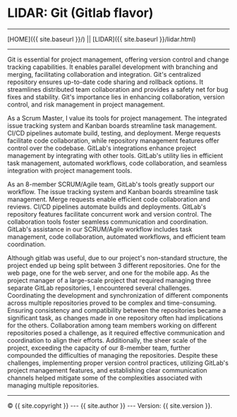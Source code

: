 # LIDAR: Git (Gitlab flavor)

----------

[HOME]({{ site.baseurl }}/) || [LIDAR]({{ site.baseurl }}/lidar.html) 

----------

Git is essential for project management, offering version control and change tracking capabilities. It enables parallel 
development with branching and merging, facilitating collaboration and integration. Git's centralized repository ensures 
up-to-date code sharing and rollback options. It streamlines distributed team collaboration and provides a safety net 
for bug fixes and stability. Git's importance lies in enhancing collaboration, version control, and risk management in 
project management.

As a Scrum Master, I value its tools for project management. The integrated issue tracking system and Kanban boards 
streamline task management. CI/CD pipelines automate build, testing, and deployment. Merge requests facilitate code 
collaboration, while repository management features offer control over the codebase. GitLab's integrations enhance 
project management by integrating with other tools. GitLab's utility lies in efficient task management, automated 
workflows, code collaboration, and seamless integration with project management tools.

As an 8-member SCRUM/Agile team, GitLab's tools greatly support our workflow. The issue tracking system and Kanban 
boards streamline task management. Merge requests enable efficient code collaboration and reviews. CI/CD pipelines 
automate builds and deployments. GitLab's repository features facilitate concurrent work and version control. The 
collaboration tools foster seamless communication and coordination. GitLab's assistance in our SCRUM/Agile workflow 
includes task management, code collaboration, automated workflows, and efficient team coordination.

[//]: # (There are many tools in Gitlab, here are a few that were very useful during the project.)

[//]: # (Issues, Sub-tasks, Dependencies, and Dependents. Issue/Task Assignment)
[//]: # (Image of Issues)

[//]: # (Burndown Charts)

[//]: # (Merge Requests)

[//]: # (CICD, Pipelines, SAST)

Although gitlab was useful, due to our project's non-standard structure, the project ended up being split between 3 
different repositories. One for the web page, one for the web server, and one for the mobile app. As the project manager 
of a large-scale project that required managing three separate GitLab repositories, I encountered several challenges. 
Coordinating the development and synchronization of different components across multiple repositories proved to be 
complex and time-consuming. Ensuring consistency and compatibility between the repositories became a significant task, 
as changes made in one repository often had implications for the others. Collaboration among team members working on 
different repositories posed a challenge, as it required effective communication and coordination to align their 
efforts. Additionally, the sheer scale of the project, exceeding the capacity of our 8-member team, further compounded 
the difficulties of managing the repositories. Despite these challenges, implementing proper version control practices, 
utilizing GitLab's project management features, and establishing clear communication channels helped mitigate some of the 
complexities associated with managing multiple repositories.

----------

 © {{ site.copyright }} --- {{ site.author }} --- Version: {{ site.version }}.
